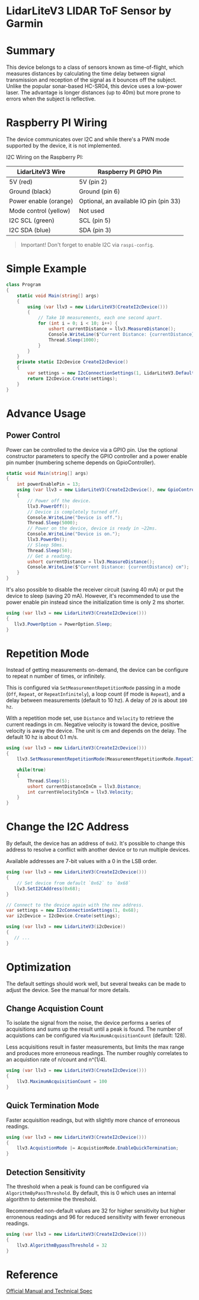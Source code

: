 ﻿# LidarLiteV3  LIDAR ToF Sensor by Garmin

# Summary

This device belongs to a class of sensors known as time-of-flight, which measures distances by 
calculating the time delay between signal transmission and reception of the signal as it bounces 
off the subject. Unlike the popular sonar-based HC-SR04, this device uses a low-power laser. The 
advantage is longer distances (up to 40m) but more prone to errors when the subject is reflective. 

# Raspberry PI Wiring

The device communicates over I2C and while there's a PWN mode supported by the device, it is not 
implemented.

I2C Wiring on the Raspberry PI:

| LidarLiteV3 Wire      | Raspberry PI GPIO Pin                   |
|-----------------------|-----------------------------------------|
| 5V (red)              | 5V (pin 2)                              |
| Ground (black)        | Ground (pin 6)                          |
| Power enable (orange) | Optional, an available IO pin (pin 33)  |
| Mode control (yellow) | Not used                                |
| I2C SCL (green)       | SCL (pin 5)                             |
| I2C SDA (blue)        | SDA (pin 3)                             |

> Important! Don't forget to enable I2C via `raspi-config`.

# Simple Example

```csharp
class Program
{
    static void Main(string[] args)
    {
        using (var llv3 = new LidarLiteV3(CreateI2cDevice()))
        {
            // Take 10 measurements, each one second apart.
            for (int i = 0; i < 10; i++) {
                ushort currentDistance = llv3.MeasureDistance();
                Console.WriteLine($"Current Distance: {currentDistance} cm");
                Thread.Sleep(1000);
            }
        }
    }
    private static I2cDevice CreateI2cDevice()
    {
        var settings = new I2cConnectionSettings(1, LidarLiteV3.DefaultI2cAddress);
        return I2cDevice.Create(settings);
    }
}
```

# Advance Usage

## Power Control

Power can be controlled to the device via a GPIO pin. Use the optional constructor parameters to 
specify the GPIO controller and a power enable pin number (numbering scheme depends on GpioController).

```csharp
static void Main(string[] args)
{
    int powerEnablePin = 13;
    using (var llv3 = new LidarLiteV3(CreateI2cDevice(), new GpioController(), powerEnablePin))
    {
        // Power off the device.
        llv3.PowerOff();
        // Device is completely turned off.
        Console.WriteLine("Device is off.");
        Thread.Sleep(5000);
        // Power on the device, device is ready in ~22ms.
        Console.WriteLine("Device is on.");
        llv3.PowerOn();
        // Sleep 50ms.
        Thread.Sleep(50);
        // Get a reading.
        ushort currentDistance = llv3.MeasureDistance();
        Console.WriteLine($"Current Distance: {currentDistance} cm");
    }
}
```

It's also possible to disable the receiver circuit (saving 40 mA) or put the device to sleep 
(saving 20 mA).  However, it's recommended to use the power enable pin instead
since the initialization time is only 2 ms shorter.

```csharp
using (var llv3 = new LidarLiteV3(CreateI2cDevice()))
{
   llv3.PowerOption = PowerOption.Sleep;
}
```

# Repetition Mode

Instead of getting measurements on-demand, the device can be configure to repeat n number of 
times, or infinitely.

This is configured via `SetMeasurementRepetitionMode` passing in a mode (`Off`, `Repeat`, or 
`RepeatInfinitely`), a loop count (if mode is `Repeat`), and a delay between measurements (default to 
10 hz). A delay of `20` is about `100 hz`.

With a repetition mode set, use `Distance` and `Velocity` to retrieve the current readings in cm.
Negative velocity is toward the device, positive velocity is away the device.  The unit is 
cm and depends on the delay. The default 10 hz is about 0.1 m/s.

```csharp
using (var llv3 = new LidarLiteV3(CreateI2cDevice()))
{
    llv3.SetMeasurementRepetitionMode(MeasurementRepetitionMode.RepeatIndefinitely);

    while(true)
    {
        Thread.Sleep(5);
        ushort currentDistanceInCm = llv3.Distance;
        int currentVelocityInCm = llv3.Velocity;
    }
}
```

# Change the I2C Address

By default, the device has an address of `0x62`.  It's possible to change this address to 
resolve a conflict with another device or to run multiple devices.

Available addresses are 7-bit values with a 0 in the LSB order.

```csharp
using (var llv3 = new LidarLiteV3(CreateI2cDevice()))
{
    // Set device from default `0x62` to `0x68`
   llv3.SetI2CAddress(0x68);
}

// Connect to the device again with the new address.
var settings = new I2cConnectionSettings(1, 0x68);
var i2cDevice = I2cDevice.Create(settings);

using (var llv3 = new LidarLiteV3(i2cDevice))
{
   // ...
}

```

# Optimization

The default settings should work well, but several tweaks can be made to adjust the device.
See the manual for more details.

## Change Acquistion Count

To isolate the signal from the noise, the device performs a series of acquisitions and sums up the 
result until a peak is found.  The number of acquistions can be configured via 
`MaximumAcquisitionCount` (default: 128).

Less acquisitions result in faster measurements, but limits the max range and produces more 
erroneous readings. The number roughly correlates to an acquistion rate of n/count and n^(1/4).  

```csharp
using (var llv3 = new LidarLiteV3(CreateI2cDevice()))
{
    llv3.MaximumAcquisitionCount = 100
}
```

## Quick Termination Mode

Faster acquisition readings, but with slightly more chance of erroneous readings.

```csharp
using (var llv3 = new LidarLiteV3(CreateI2cDevice()))
{
    llv3.AcquistionMode |= AcquistionMode.EnableQuickTermination;
}
```

## Detection Sensitivity

The threshold when a peak is found can be configured via `AlgorithmByPassThreshold`.  By default, 
this is 0 which uses an internal algorithm to determine the threshold.

Recommended non-default values are 32 for higher sensitivity but higher erronenous readings
and 96 for reduced sensitivity with fewer erroneous readings.

```csharp
using (var llv3 = new LidarLiteV3(CreateI2cDevice()))
{
    llv3.AlgorithmBypassThreshold = 32
}
```

# Reference

[Official Manual and Technical Spec](http://static.garmin.com/pumac/LIDAR_Lite_v3_Operation_Manual_and_Technical_Specifications.pdf)
